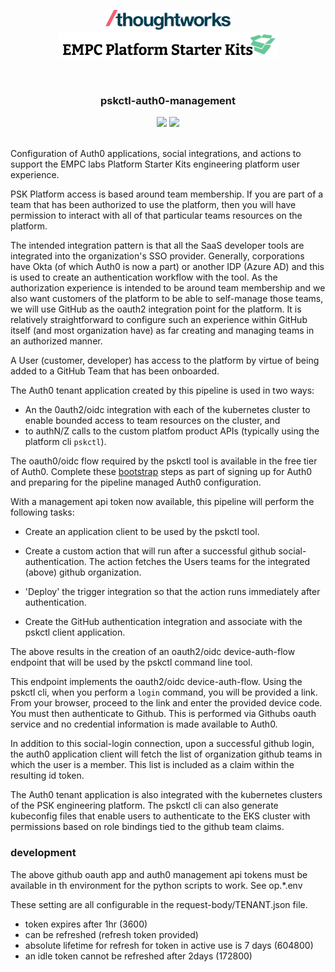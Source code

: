 <div align="center">
	<p>
		<img alt="Thoughtworks Logo" src="https://raw.githubusercontent.com/ThoughtWorks-DPS/static/master/thoughtworks_flamingo_wave.png?sanitize=true" width=200 />
    <br />
		<img alt="DPS Title" src="https://raw.githubusercontent.com/ThoughtWorks-DPS/static/master/EMPCPlatformStarterKitsImage.png?sanitize=true" width=350/>
	</p>
  <br />
  <h3>pskctl-auth0-management</h3>
    <a href="https://opensource.org/licenses/MIT"><img src="https://img.shields.io/github/license/ThoughtWorks-DPS/pskctl-auth0-management"></a> <a href="https://github.com"><img src="https://img.shields.io/badge/-social-blank.svg?style=social&logo=github"></a>
</div>
<br />

Configuration of Auth0 applications, social integrations, and actions to support the EMPC labs Platform Starter Kits engineering platform user experience.  

PSK Platform access is based around team membership. If you are part of a team that has been authorized to use the platform, then you will have permission to interact with all of that particular teams resources on the platform.  

The intended integration pattern is that all the SaaS developer tools are integrated into the organization's SSO provider. Generally, corporations have Okta (of which Auth0 is now a part) or another IDP (Azure AD) and this is used to create an authentication workflow with the tool. As the authorization experience is intended to be around team membership and we also want customers of the platform to be able to self-manage those teams, we will use GitHub as the oauth2 integration point for the platform. It is relatively straightforward to configure such an experience within GitHub itself (and most organization have) as far creating and managing teams in an authorized manner.  

A User (customer, developer) has access to the platform by virtue of being added to a GitHub Team that has been onboarded.  

The Auth0 tenant application created by this pipeline is used in two ways:  
- An the 0auth2/oidc integration with each of the kubernetes cluster to enable bounded access to team resources on the cluster, and
- to authN/Z calls to the custom platfom product APIs (typically using the platform cli `pskctl`).

The oauth0/oidc flow required by the pskctl tool is available in the free tier of Auth0. Complete these [bootstrap](doc/bootstrap.md) steps as part of signing up for Auth0 and preparing for the pipeline managed Auth0 configuration.  

With a management api token now available, this pipeline will perform the following tasks:

* Create an application client to be used by the pskctl tool.

* Create a custom action that will run after a successful github social-authentication. The action fetches the Users teams for the integrated (above) github organization.  

* 'Deploy' the trigger integration so that the action runs immediately after authentication.

* Create the GitHub authentication integration and associate with the pskctl client application.

The above results in the creation of an oauth2/oidc device-auth-flow endpoint that will be used by the pskctl command line tool.

This endpoint implements the oauth2/oidc device-auth-flow. Using the pskctl cli, when you perform a `login` command, you will be provided a link. From your browser, proceed to the link and enter the provided device code. You must then authenticate to Github. This is performed via Githubs oauth service and no credential information is made available to Auth0.  

In addition to this social-login connection, upon a successful github login, the auth0 application client will fetch the list of organization github teams in which the user is a member. This list is included as a claim within the resulting id token.

The Auth0 tenant application is also integrated with the kubernetes clusters of the PSK engineering platform. The pskctl cli can also generate kubeconfig files that enable users to authenticate to the EKS cluster with permissions based on role bindings tied to the github team claims.  

### development

The above github oauth app and auth0 management api tokens must be available in th environment for the python scripts to work. See op.*.env  

These setting are all configurable in the request-body/TENANT.json file.
- token expires after 1hr (3600)
- can be refreshed (refresh token provided)
- absolute lifetime for refresh for token in active use is 7 days (604800)
- an idle token cannot be refreshed after 2days (172800)
